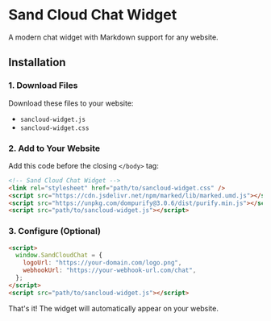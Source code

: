 # Sand Cloud Chat Widget

A modern chat widget with Markdown support for any website.

## Installation

### 1. Download Files

Download these files to your website:

- `sancloud-widget.js`
- `sancloud-widget.css`

### 2. Add to Your Website

Add this code before the closing `</body>` tag:

```html
<!-- Sand Cloud Chat Widget -->
<link rel="stylesheet" href="path/to/sancloud-widget.css" />
<script src="https://cdn.jsdelivr.net/npm/marked/lib/marked.umd.js"></script>
<script src="https://unpkg.com/dompurify@3.0.6/dist/purify.min.js"></script>
<script src="path/to/sancloud-widget.js"></script>
```

### 3. Configure (Optional)

```html
<script>
  window.SandCloudChat = {
    logoUrl: "https://your-domain.com/logo.png",
    webhookUrl: "https://your-webhook-url.com/chat",
  };
</script>
<script src="path/to/sancloud-widget.js"></script>
```

That's it! The widget will automatically appear on your website.
